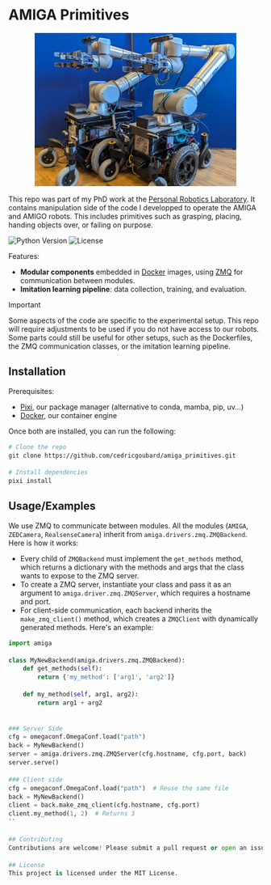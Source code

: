 # AMIGA Primitives

<p align="center">
<img src="./doc/amigo_and_amiga.jpg" alt="drawing" width="400"/>
</p>



This repo was part of my PhD work at the [Personal Robotics Laboratory](https://www.imperial.ac.uk/personal-robotics). It contains manipulation side of the code I developped to operate the AMIGA and AMIGO robots. This includes primitives such as grasping, placing, handing objects over, or failing on purpose.

![Python Version](https://img.shields.io/badge/python-3.8%2B-blue)
![License](https://img.shields.io/badge/license-MIT-green)


Features:
- **Modular components** embedded in [Docker](https://docs.docker.com/get-started/docker-overview/) images, using [ZMQ](https://zeromq.org/) for communication between modules. 
- **Imitation learning pipeline**: data collection, training, and evaluation.

> [!IMPORTANT] 
> Some aspects of the code are specific to the experimental setup. This repo will require adjustments to be used if you do not have access to our robots. Some parts could still be useful for other setups, such as the Dockerfiles, the ZMQ communication classes, or the imitation learning pipeline.


## Installation

Prerequisites:
- [Pixi](https://pixi.sh/latest/advanced/installation/), our package manager (alternative to conda, mamba, pip, uv...)
- [Docker](https://docs.docker.com/get-started/get-docker/), our container engine

Once both are installed, you can run the following:
```bash
# Clone the repo
git clone https://github.com/cedricgoubard/amiga_primitives.git

# Install dependencies
pixi install
```

## Usage/Examples
We use ZMQ to communicate between modules. All the modules (`AMIGA`, `ZEDCamera`, `RealsenseCamera`) inherit from `amiga.drivers.zmq.ZMQBackend`. Here is how it works:
- Every child of `ZMQBackend` must implement the `get_methods` method, which returns a dictionary with the methods and args that the class wants to expose to the ZMQ server.
- To create a ZMQ server, instantiate your class and pass it as an argument to `amiga.driver.zmq.ZMQServer`, which requires a hostname and port.
- For client-side communication, each backend inherits the `make_zmq_client()` method, which creates a `ZMQClient` with dynamically generated methods. Here's an example:

```python
import amiga

class MyNewBackend(amiga.drivers.zmq.ZMQBackend):
    def get_methods(self):
        return {'my_method': ['arg1', 'arg2']}

    def my_method(self, arg1, arg2):
        return arg1 + arg2


### Server Side
cfg = omegaconf.OmegaConf.load("path") 
back = MyNewBackend()
server = amiga.drivers.zmq.ZMQServer(cfg.hostname, cfg.port, back)
server.serve()

### Client side
cfg = omegaconf.OmegaConf.load("path")  # Reuse the same file
back = MyNewBackend()
client = back.make_zmq_client(cfg.hostname, cfg.port)
client.my_method(1, 2)  # Returns 3
``

## Contributing
Contributions are welcome! Please submit a pull request or open an issue if you find any bugs or have any suggestions.

## License
This project is licensed under the MIT License.